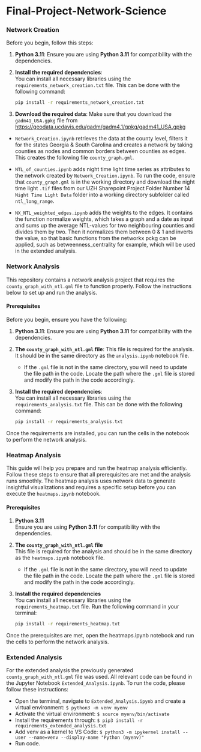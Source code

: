 # Final-Project-Network-Science

### Network Creation
Before you begin, follow this steps:

1. **Python 3.11**: Ensure you are using **Python 3.11** for compatibility with the dependencies.

2. **Install the required dependencies**:  
   You can install all necessary libraries using the `requirements_network_creation.txt` file. This can be done with the following command:

   ```bash
   pip install -r requirements_network_creation.txt

3. **Download the required data**:
   Make sure that you download the `gadm41_USA.gpkg` file from https://geodata.ucdavis.edu/gadm/gadm4.1/gpkg/gadm41_USA.gpkg 

- `Network_Creation.ipynb` retrieves the data at the county level, filters it for the states Georgia & South Carolina and creates a network by taking counties as nodes and common borders between counties as edges. This creates the following file `county_graph.gml`.

- `NTL_of_counties.ipynb` adds night time light time series as attributes to the network created by `Network_Creation.ipynb`. To run the code, ensure that `county_graph.gml` is in the working directory and download the night time light `.tif` files from our UZH Sharepoint Project Folder Number 14 `Night Time Light Data` folder into a working directory subfolder called `ntl_long_range`.

- `NX_NTL_weighted_edges.ipynb` adds the weights to the edges. It contains the function normalize weights, which takes a graph and a date as input and sums up the average NTL-values
for two neighbouring counties and divides them by two. Then it normalizes them between 0 & 1 and inverts the value, so that basic functions from the networkx pckg can be applied, such as 
betweenness_centrality for example, which will be used in the extended analysis.


### Network Analysis
This repository contains a network analysis project that requires the `county_graph_with_ntl.gml` file to function properly. Follow the instructions below to set up and run the analysis.

#### Prerequisites

Before you begin, ensure you have the following:

1. **Python 3.11**: Ensure you are using **Python 3.11** for compatibility with the dependencies.

2. **The `county_graph_with_ntl.gml` file**: This file is required for the analysis. It should be in the same directory as the `analysis.ipynb` notebook file.  
   - If the `.gml` file is not in the same directory, you will need to update the file path in the code. Locate the path where the `.gml` file is stored and modify the path in the code accordingly.

3. **Install the required dependencies**:  
   You can install all necessary libraries using the `requirements_analysis.txt` file. This can be done with the following command:

   ```bash
   pip install -r requirements_analysis.txt

Once the requirements are installed, you can run the cells in the notebook to perform the network analysis.

### Heatmap Analysis
This guide will help you prepare and run the heatmap analysis efficiently. Follow these steps to ensure that all prerequisites are met and the analysis runs smoothly. The heatmap analysis uses network data to generate insightful visualizations and requires a specific setup before you can execute the `heatmaps.ipynb` notebook.

#### Prerequisites

1. **Python 3.11**  
   Ensure you are using **Python 3.11** for compatibility with the dependencies.

2. **The `county_graph_with_ntl.gml` file**  
   This file is required for the analysis and should be in the same directory as the `heatmaps.ipynb` notebook file.  
   - If the `.gml` file is not in the same directory, you will need to update the file path in the code. Locate the path where the `.gml` file is stored and modify the path in the code accordingly.

3. **Install the required dependencies**  
   You can install all necessary libraries using the `requirements_heatmap.txt` file. Run the following command in your terminal:

   ```bash
   pip install -r requirements_heatmap.txt
   
Once the prerequisites are met, open the heatmaps.ipynb notebook and run the cells to perform the network analysis.

### Extended Analysis
For the extended analysis the previously generated `county_graph_with_ntl.gml` file was used. All relevant code can be found in the Jupyter Notebook `Extended_Analysis.ipynb`. To run the code, please follow these instructions: 
  - Open the terminal, navigate to `Extended_Analysis.ipynb` and create a virtual environment: `$ python3 -m venv myenv`
  - Activate the virtual environment: `$ source myenv/bin/activate`
  - Install the requirements through: `$ pip3 install -r requirements_extended_analysis.txt`
  - Add venv as a kernel to VS Code: `$ python3 -m ipykernel install --user --name=venv --display-name "Python (myenv)"`
  - Run code.
